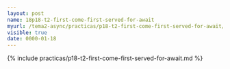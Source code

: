 ```yaml
---
layout: post
name: 18p18-t2-first-come-first-served-for-await
myurl: /tema2-async/practicas/p18-t2-first-come-first-served-for-await/
visible: true
date: 0000-01-18
---
```


{% include practicas/p18-t2-first-come-first-served-for-await.md %}

